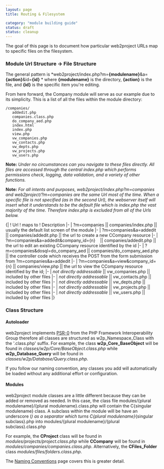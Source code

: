 ```yaml
---
layout: page
title: Routing & Filesystem

category: "module building guide"
status: draft
status: cleanup
---
```


The goal of this page is to document how particular web2project URLs map to specific files on the filesystem.

### Module Url Structure -> File Structure

The general pattern is *web2project/index.php?m=**{modulename}**&a=**{action}**&id=**{id}** * where **{modulename}** is the directory, **{action}** is the file, and **{id}** is the specific item you're editing.

From here forward, the Company module will serve as our example due to its simplicity. This is a list of all the files within the module directory:

    /companies/
       addedit.php
       companies.class.php
       do_company_aed.php
       index.html
       index.php
       view.php
       vw_companies.php
       vw_contacts.php
       vw_depts.php
       vw_projects.php
       vw_users.php

**Note:** *Under no circumstances can you navigate to these files directly. All files are accessed through the central index.php which performs permissions check, logging, data validation, and a variety of other functions.*

**Note:** *For all intents and purposes, web2project/index.php?m=companies and web2project/?m=companies are the same Url most of the time. When a specific file is not specified (as in the second Url), the webserver itself will insert what it understands to be the default file which is *index.php* the vast majority of the time. Therefore index.php is excluded from all of the Urls below.*

{|
! Url
! maps to
! Description
|-
| ?m=companies || companies/index.php || usually the default list screen of the module
|-
| ?m=companies&a=addedit || companies/addedit.php || the url to create a new CCompany resource
|-
| ?m=companies&a=addedit&company_id={n} &nbsp;&nbsp;&nbsp;|| companies/addedit.php || the url to edit an existing CCompany resource identified by the id
|-
| ?m=companies&dosql=do_company_aed || companies/do_company_aed.php || the controller code which receives the POST from the form submission from ?m=companies&a=addedit
|-
| ?m=companies&a=view&company_id={n} || companies/view.php || the url to view the CCompany resource identified by the id;
|-
| *not directly addressable* || vw_companies.php || included by other files
|-
| *not directly addressable* || vw_contacts.php || included by other files
|-
| *not directly addressable* || vw_depts.php || included by other files
|-
| *not directly addressable* || vw_projects.php || included by other files
|-
| *not directly addressable* || vw_users.php || included by other files
|}

### Class Structure

#### Autoloader

web2project implements [PSR-0](https://github.com/php-fig/fig-standards/blob/master/accepted/PSR-0.md) from the PHP Framework Interoperability Group therefore all classes are structured as w2p_Namespace_Class with the '.class.php' suffix. For example, the class **w2p_Core_BaseObject** will be found in *classes/w2p/Core/BaseObject.class.php* while **w2p_Database_Query** will be found in *classes/w2p/Database/Query.class.php*.

If you follow our naming convention, any classes you add will automatically be loaded without any additional effort or configuration.

#### Modules

web2project module classes are a little different because they can be added or removed as needed. In this case, the class file modules/{plural modulename}/{plural modulename}.class.php will contain the C{singular modulename} class. A subclass within the module will be have an underscore (_) as a separator which turns C{plural modulename}_{singular subclass}.php into modules/{plural modulename}/{plural subclass}.class.php

For example, the **CProject** class will be found in *modules/projects/project.class.php* while **CCompany** will be found in *modules/companies/companies.class.php*. Alternatively, the **CFiles_Folder** class *modules/files/folders.class.php*.

The [Naming Conventions](/docs/naming-conventions.html) page covers this is greater detail.